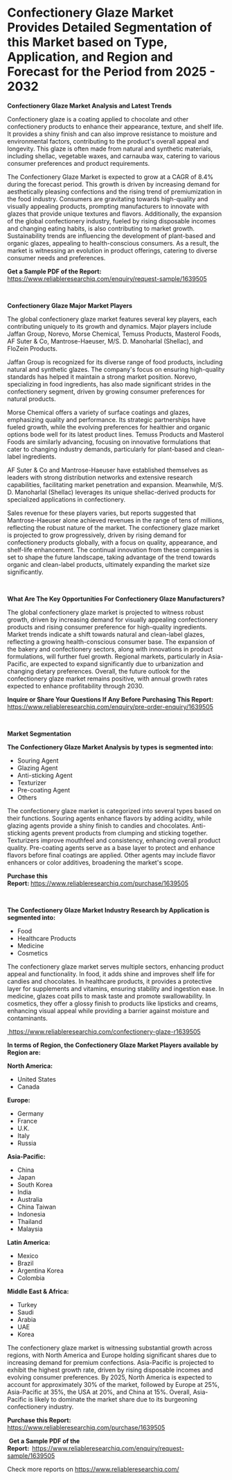 <p><h1>Confectionery Glaze Market Provides Detailed Segmentation of this Market based on Type, Application, and Region and Forecast for the Period from 2025 - 2032</h1></p><p><strong>Confectionery Glaze Market Analysis and Latest Trends</strong></p>
<p><p>Confectionery glaze is a coating applied to chocolate and other confectionery products to enhance their appearance, texture, and shelf life. It provides a shiny finish and can also improve resistance to moisture and environmental factors, contributing to the product's overall appeal and longevity. This glaze is often made from natural and synthetic materials, including shellac, vegetable waxes, and carnauba wax, catering to various consumer preferences and product requirements.</p><p>The Confectionery Glaze Market is expected to grow at a CAGR of 8.4% during the forecast period. This growth is driven by increasing demand for aesthetically pleasing confections and the rising trend of premiumization in the food industry. Consumers are gravitating towards high-quality and visually appealing products, prompting manufacturers to innovate with glazes that provide unique textures and flavors. Additionally, the expansion of the global confectionery industry, fueled by rising disposable incomes and changing eating habits, is also contributing to market growth. Sustainability trends are influencing the development of plant-based and organic glazes, appealing to health-conscious consumers. As a result, the market is witnessing an evolution in product offerings, catering to diverse consumer needs and preferences.</p></p>
<p><strong>Get a Sample PDF of the Report:&nbsp;</strong> <a href="https://www.reliableresearchiq.com/enquiry/request-sample/1639505?utm_campaign=2926&utm_medium=2&utm_source=Github&utm_content=ia&utm_term=02042025&utm_id=confectionery-glaze">https://www.reliableresearchiq.com/enquiry/request-sample/1639505</a></p>
<p>&nbsp;</p>
<p><strong>Confectionery Glaze Major Market Players</strong></p>
<p><p>The global confectionery glaze market features several key players, each contributing uniquely to its growth and dynamics. Major players include Jaffan Group, Norevo, Morse Chemical, Temuss Products, Masterol Foods, AF Suter & Co, Mantrose-Haeuser, M/S. D. Manoharlal (Shellac), and FloZein Products.</p><p>Jaffan Group is recognized for its diverse range of food products, including natural and synthetic glazes. The company's focus on ensuring high-quality standards has helped it maintain a strong market position. Norevo, specializing in food ingredients, has also made significant strides in the confectionery segment, driven by growing consumer preferences for natural products.</p><p>Morse Chemical offers a variety of surface coatings and glazes, emphasizing quality and performance. Its strategic partnerships have fueled growth, while the evolving preferences for healthier and organic options bode well for its latest product lines. Temuss Products and Masterol Foods are similarly advancing, focusing on innovative formulations that cater to changing industry demands, particularly for plant-based and clean-label ingredients.</p><p>AF Suter & Co and Mantrose-Haeuser have established themselves as leaders with strong distribution networks and extensive research capabilities, facilitating market penetration and expansion. Meanwhile, M/S. D. Manoharlal (Shellac) leverages its unique shellac-derived products for specialized applications in confectionery.</p><p>Sales revenue for these players varies, but reports suggested that Mantrose-Haeuser alone achieved revenues in the range of tens of millions, reflecting the robust nature of the market. The confectionery glaze market is projected to grow progressively, driven by rising demand for confectionery products globally, with a focus on quality, appearance, and shelf-life enhancement. The continual innovation from these companies is set to shape the future landscape, taking advantage of the trend towards organic and clean-label products, ultimately expanding the market size significantly.</p></p>
<p>&nbsp;</p>
<p><strong>What Are The Key Opportunities For Confectionery Glaze Manufacturers?</strong></p>
<p><p>The global confectionery glaze market is projected to witness robust growth, driven by increasing demand for visually appealing confectionery products and rising consumer preference for high-quality ingredients. Market trends indicate a shift towards natural and clean-label glazes, reflecting a growing health-conscious consumer base. The expansion of the bakery and confectionery sectors, along with innovations in product formulations, will further fuel growth. Regional markets, particularly in Asia-Pacific, are expected to expand significantly due to urbanization and changing dietary preferences. Overall, the future outlook for the confectionery glaze market remains positive, with annual growth rates expected to enhance profitability through 2030.</p></p>
<p><strong>Inquire or Share Your Questions If Any Before Purchasing This Report:</strong> <a href="https://www.reliableresearchiq.com/enquiry/pre-order-enquiry/1639505?utm_campaign=2926&utm_medium=2&utm_source=Github&utm_content=ia&utm_term=02042025&utm_id=confectionery-glaze">https://www.reliableresearchiq.com/enquiry/pre-order-enquiry/1639505</a></p>
<p>&nbsp;</p>
<p><strong>Market Segmentation</strong></p>
<p><strong>The Confectionery Glaze Market Analysis by types is segmented into:</strong></p>
<p><ul><li>Souring Agent</li><li>Glazing Agent</li><li>Anti-sticking Agent</li><li>Texturizer</li><li>Pre-coating Agent</li><li>Others</li></ul></p>
<p><p>The confectionery glaze market is categorized into several types based on their functions. Souring agents enhance flavors by adding acidity, while glazing agents provide a shiny finish to candies and chocolates. Anti-sticking agents prevent products from clumping and sticking together. Texturizers improve mouthfeel and consistency, enhancing overall product quality. Pre-coating agents serve as a base layer to protect and enhance flavors before final coatings are applied. Other agents may include flavor enhancers or color additives, broadening the market's scope.</p></p>
<p><strong>Purchase this Report:&nbsp;</strong><a href="https://www.reliableresearchiq.com/purchase/1639505?utm_campaign=2926&utm_medium=2&utm_source=Github&utm_content=ia&utm_term=02042025&utm_id=confectionery-glaze">https://www.reliableresearchiq.com/purchase/1639505</a></p>
<p>&nbsp;</p>
<p><strong>The Confectionery Glaze Market Industry Research by Application is segmented into:</strong></p>
<p><ul><li>Food</li><li>Healthcare Products</li><li>Medicine</li><li>Cosmetics</li></ul></p>
<p><p>The confectionery glaze market serves multiple sectors, enhancing product appeal and functionality. In food, it adds shine and improves shelf life for candies and chocolates. In healthcare products, it provides a protective layer for supplements and vitamins, ensuring stability and ingestion ease. In medicine, glazes coat pills to mask taste and promote swallowability. In cosmetics, they offer a glossy finish to products like lipsticks and creams, enhancing visual appeal while providing a barrier against moisture and contaminants.</p></p>
<p><a href="https://www.reliableresearchiq.com/confectionery-glaze-r1639505?utm_campaign=2926&utm_medium=2&utm_source=Github&utm_content=ia&utm_term=02042025&utm_id=confectionery-glaze">&nbsp;https://www.reliableresearchiq.com/confectionery-glaze-r1639505</a></p>
<p><strong>In terms of Region, the Confectionery Glaze Market Players available by Region are:</strong></p>
<p>
    <p> <strong> North America: </strong>
        <ul>
            <li>United States</li>
            <li>Canada</li>
        </ul>
        </p> 
    <p> <strong> Europe: </strong>
        <ul>
            <li>Germany</li>
            <li>France</li>
            <li>U.K.</li>
            <li>Italy</li>
            <li>Russia</li>
        </ul>
        </p> 
    <p> <strong> Asia-Pacific: </strong>
        <ul>
            <li>China</li>
            <li>Japan</li>
            <li>South Korea</li>
            <li>India</li>
            <li>Australia</li>
            <li>China Taiwan</li>
            <li>Indonesia</li>
            <li>Thailand</li>
            <li>Malaysia</li>
        </ul>
        </p> 
    <p> <strong> Latin America: </strong>
        <ul>
            <li>Mexico</li>
            <li>Brazil</li>
            <li>Argentina Korea</li>
            <li>Colombia</li>
        </ul>
        </p> 
    <p> <strong> Middle East & Africa: </strong>
        <ul>
            <li>Turkey</li>
            <li>Saudi</li>
            <li>Arabia</li>
            <li>UAE</li>
            <li>Korea</li>
        </ul>
    </p>
    </p>
<p><p>The confectionery glaze market is witnessing substantial growth across regions, with North America and Europe holding significant shares due to increasing demand for premium confections. Asia-Pacific is projected to exhibit the highest growth rate, driven by rising disposable incomes and evolving consumer preferences. By 2025, North America is expected to account for approximately 30% of the market, followed by Europe at 25%, Asia-Pacific at 35%, the USA at 20%, and China at 15%. Overall, Asia-Pacific is likely to dominate the market share due to its burgeoning confectionery industry.</p></p>
<p><strong>Purchase this Report: </strong><a href="https://www.reliableresearchiq.com/purchase/1639505?utm_campaign=2926&utm_medium=2&utm_source=Github&utm_content=ia&utm_term=02042025&utm_id=confectionery-glaze">https://www.reliableresearchiq.com/purchase/1639505</a></p>
<p>&nbsp;<strong>Get a Sample PDF of the Report:&nbsp;&nbsp;</strong><a href="https://www.reliableresearchiq.com/enquiry/request-sample/1639505?utm_campaign=2926&utm_medium=2&utm_source=Github&utm_content=ia&utm_term=02042025&utm_id=confectionery-glaze">https://www.reliableresearchiq.com/enquiry/request-sample/1639505</a></p>
<p><strong></strong></p>
<p>Check more reports on <a href="https://www.reliableresearchiq.com/?utm_campaign=2926&utm_medium=2&utm_source=Github&utm_content=ia&utm_term=02042025&utm_id=confectionery-glaze">https://www.reliableresearchiq.com/</a></p>